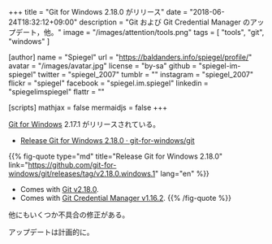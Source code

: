 +++
title = "Git for Windows 2.18.0 がリリース"
date = "2018-06-24T18:32:12+09:00"
description = "Git および Git Credential Manager のアップデート，他。"
image = "/images/attention/tools.png"
tags  = [ "tools", "git", "windows" ]

[author]
  name      = "Spiegel"
  url       = "https://baldanders.info/spiegel/profile/"
  avatar    = "/images/avatar.jpg"
  license   = "by-sa"
  github    = "spiegel-im-spiegel"
  twitter   = "spiegel_2007"
  tumblr    = ""
  instagram = "spiegel_2007"
  flickr    = "spiegel"
  facebook  = "spiegel.im.spiegel"
  linkedin  = "spiegelimspiegel"
  flattr    = ""

[scripts]
  mathjax = false
  mermaidjs = false
+++

[Git for Windows] 2.17.1 がリリースされている。

- [Release Git for Windows 2.18.0 · git-for-windows/git](https://github.com/git-for-windows/git/releases/tag/v2.18.0.windows.1)

{{% fig-quote type="md" title="Release Git for Windows 2.18.0" link="https://github.com/git-for-windows/git/releases/tag/v2.18.0.windows.1" lang="en" %}}
- Comes with [Git v2.18.0](https://github.com/git/git/blob/v2.18.0/Documentation/RelNotes/2.18.0.txt).
- Comes with [Git Credential Manager v1.16.2](https://github.com/Microsoft/Git-Credential-Manager-for-Windows/releases/tag/v1.16.2).
{{% /fig-quote %}}

他にもいくつか不具合の修正がある。

アップデートは計画的に。

[Git for Windows]: https://gitforwindows.org/

